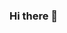 ### Hi there 👋

<!--
**AswiniSankar/AswiniSankar** is a ✨ _special_ ✨ repository because its `README.md` (this file) appears on your GitHub profile.

Here are some ideas to get you started:

- 🔭 I’m currently working on ...
- 🌱 I’m currently learning ...
- 👯 I’m looking to collaborate on ...
- 🤔 I’m looking for help with ...
- 💬 Ask me about ...
- 📫 How to reach me: ... https://www.linkedin.com/in/aswini-sankar-54a840193
- 😄 Pronouns: ...
- ⚡ Fun fact: ...
-->
